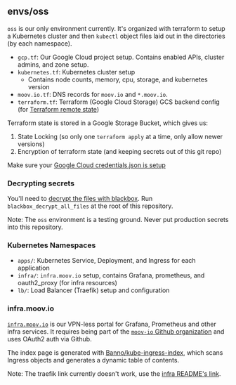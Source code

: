 ## envs/oss

`oss` is our only environment currently. It's organized with terraform to setup a Kubernetes cluster and then `kubectl` object files laid out in the directories (by each namespace).

- `gcp.tf`: Our Google Cloud project setup. Contains enabled APIs, cluster admins, and zone setup.
- `kubernetes.tf`: Kubernetes cluster setup
   - Contains node counts, memory, cpu, storage, and kubernetes version
- `moov.io.tf`: DNS records for `moov.io` and `*.moov.io`.
- `terraform.tf`: Terraform (Google Cloud Storage) GCS backend config (for [Terraform remote state](https://www.terraform.io/docs/state/remote.html))

Terraform state is stored in a Google Storage Bucket, which gives us:

1. State Locking (so only one `terraform apply` at a time, only allow newer versions)
1. Encryption of terraform state (and keeping secrets out of this git repo)

Make sure your [Google Cloud credentials.json is setup](../../docs/google-cloud.md)

### Decrypting secrets

You'll need to [decrypt the files with blackbox](../../docs/secrets.md). Run `blackbox_decrypt_all_files` at the root of this repository.

Note: The `oss` environment is a testing ground. Never put production secrets into this repository.

### Kubernetes Namespaces

- `apps/`: Kubernetes Service, Deployment, and Ingress for each application
- `infra/`: `infra.moov.io` setup, contains Grafana, prometheus, and oauth2_proxy (for infra resources)
- `lb/`: Load Balancer (Traefik) setup and configuration

### infra.moov.io

[`infra.moov.io`](https://infra.moov.io/) is our VPN-less portal for Grafana, Prometheus and other infra services. It requires being part of the [`moov-io` Github organization](https://github.com/moov-io) and uses OAuth2 auth via Github.

The index page is generated with [Banno/kube-ingress-index](https://github.com/Banno/kube-ingress-index), which scans Ingress objects and generates a dynamic table of contents.

Note: The traefik link currently doesn't work, use the [infra README's link](https://github.com/moov-io/infra#moovio-infra).
